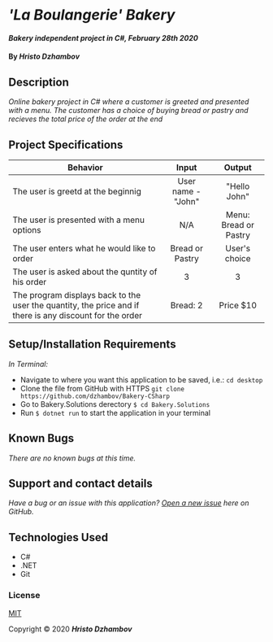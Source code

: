 # _'La Boulangerie' Bakery_

#### _Bakery independent project in C#, February 28th 2020_

#### By _**Hristo Dzhambov**_

## Description
 _Online bakery project in C# where a customer is greeted and presented with a menu. The customer has a choice of buying bread or pastry and recieves the total price of the order at the end_


## Project Specifications

| Behavior | Input | Output |
|---|:---:|:---:|
|The user is greetd at the beginnig|User name - "John"|"Hello John"|
|The user is presented with a menu options|N/A|Menu: Bread or Pastry|
|The user enters what he would like to order|Bread or Pastry|User's choice|
|The user is asked about the quntity of his order| 3 | 3 | 
|The program displays back to the user the quantity, the price and if there is any discount for the order| Bread: 2| Price  $10|

## Setup/Installation Requirements

_In Terminal:_

* Navigate to where you want this application to be saved, i.e.:
```cd desktop```
* Clone the file from GitHub with HTTPS
```git clone https://github.com/dzhambov/Bakery-CSharp```
* Go to Bakery.Solutions derectory ```$ cd Bakery.Solutions```
* Run ```$ dotnet run``` to start the application in your terminal


## Known Bugs

_There are no known bugs at this time._

## Support and contact details

_Have a bug or an issue with this application? [Open a new issue](https://github.com/dzhambov/Bakery-CSharp) here on GitHub._

## Technologies Used

* C#
* .NET
* Git

### License

[MIT](https://choosealicense.com/licenses/mit/)

Copyright &copy; 2020 **_Hristo Dzhambov_**